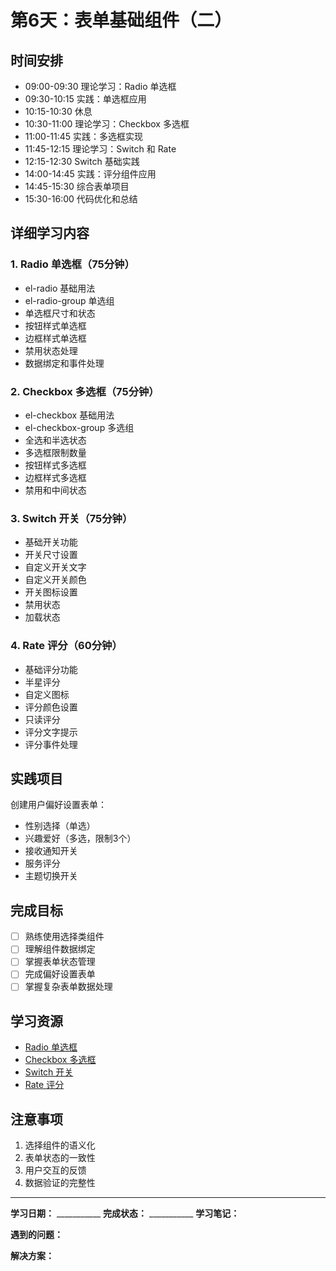 # 第6天：表单基础组件（二）

## 时间安排
- 09:00-09:30 理论学习：Radio 单选框
- 09:30-10:15 实践：单选框应用
- 10:15-10:30 休息
- 10:30-11:00 理论学习：Checkbox 多选框
- 11:00-11:45 实践：多选框实现
- 11:45-12:15 理论学习：Switch 和 Rate
- 12:15-12:30 Switch 基础实践
- 14:00-14:45 实践：评分组件应用
- 14:45-15:30 综合表单项目
- 15:30-16:00 代码优化和总结

## 详细学习内容

### 1. Radio 单选框（75分钟）
- el-radio 基础用法
- el-radio-group 单选组
- 单选框尺寸和状态
- 按钮样式单选框
- 边框样式单选框
- 禁用状态处理
- 数据绑定和事件处理

### 2. Checkbox 多选框（75分钟）
- el-checkbox 基础用法
- el-checkbox-group 多选组
- 全选和半选状态
- 多选框限制数量
- 按钮样式多选框
- 边框样式多选框
- 禁用和中间状态

### 3. Switch 开关（75分钟）
- 基础开关功能
- 开关尺寸设置
- 自定义开关文字
- 自定义开关颜色
- 开关图标设置
- 禁用状态
- 加载状态

### 4. Rate 评分（60分钟）
- 基础评分功能
- 半星评分
- 自定义图标
- 评分颜色设置
- 只读评分
- 评分文字提示
- 评分事件处理

## 实践项目
创建用户偏好设置表单：
- 性别选择（单选）
- 兴趣爱好（多选，限制3个）
- 接收通知开关
- 服务评分
- 主题切换开关

## 完成目标
- [ ] 熟练使用选择类组件
- [ ] 理解组件数据绑定
- [ ] 掌握表单状态管理
- [ ] 完成偏好设置表单
- [ ] 掌握复杂表单数据处理

## 学习资源
- [Radio 单选框](https://element-plus.org/zh-CN/component/radio.html)
- [Checkbox 多选框](https://element-plus.org/zh-CN/component/checkbox.html)
- [Switch 开关](https://element-plus.org/zh-CN/component/switch.html)
- [Rate 评分](https://element-plus.org/zh-CN/component/rate.html)

## 注意事项
1. 选择组件的语义化
2. 表单状态的一致性
3. 用户交互的反馈
4. 数据验证的完整性

---

**学习日期：** ___________
**完成状态：** ___________
**学习笔记：**



**遇到的问题：**



**解决方案：**